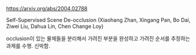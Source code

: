 https://arxiv.org/abs/2004.02788

Self-Supervised Scene De-occlusion (Xiaohang Zhan, Xingang Pan, Bo Dai, Ziwei Liu, Dahua Lin, Chen Change Loy)

occlusion이 있는 물체들을 분리해서 가려진 부분을 완성하고 가려진 순서를 추정하는 과제를 수행. 신박함.